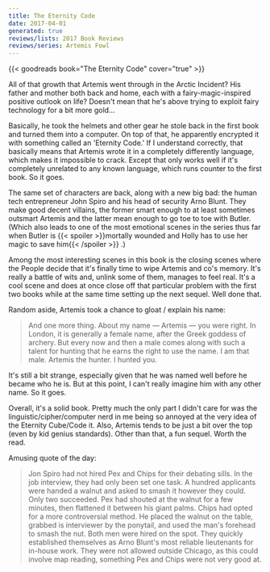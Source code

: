 ```yaml
---
title: The Eternity Code
date: 2017-04-01
generated: true
reviews/lists: 2017 Book Reviews
reviews/series: Artemis Fowl
---
```

{{< goodreads book="The Eternity Code" cover="true" >}}

All of that growth that Artemis went through in the Arctic Incident? His father and mother both back and home, each with a fairy-magic-inspired positive outlook on life? Doesn't mean that he's above trying to exploit fairy technology for a bit more gold...  

Basically, he took the helmets and other gear he stole back in the first book and turned them into a computer. On top of that, he apparently encrypted it with something called an 'Eternity Code.' If I understand correctly, that basically means that Artemis wrote it in a completely differently language, which makes it impossible to crack. Except that only works well if it's completely unrelated to any known language, which runs counter to the first book. So it goes.  

<!--more-->

The same set of characters are back, along with a new big bad: the human tech entrepreneur John Spiro and his head of security Arno Blunt. They make good decent villains, the former smart enough to at least sometimes outsmart Artemis and the latter mean enough to go toe to toe with Butler. (Which also leads to one of the most emotional scenes in the series thus far when Butler is  {{< spoiler >}}mortally wounded and Holly has to use her magic to save him{{< /spoiler >}}  .)  

Among the most interesting scenes in this book is the closing scenes where the People decide that it's finally time to wipe Artemis and co's memory. It's really a battle of wits and, unlink some of them, manages to feel real. It's a cool scene and does at once close off that particular problem with the first two books while at the same time setting up the next sequel. Well done that.  

Random aside, Artemis took a chance to gloat / explain his name:  

> And one more thing. About my name — Artemis — you were right. In London, it is generally a female name, after the Greek goddess of archery. But every now and then a male comes along with such a talent for hunting that he earns the right to use the name. I am that male. Artemis the hunter. I hunted you.

It's still a bit strange, especially given that he was named well before he became who he is. But at this point, I can't really imagine him with any other name. So it goes.  

Overall, it's a solid book. Pretty much the only part I didn't care for was the linguistic/cipher/computer nerd in me being so annoyed at the very idea of the Eternity Cube/Code it. Also, Artemis tends to be just a bit over the top (even by kid genius standards). Other than that, a fun sequel. Worth the read.  

Amusing quote of the day:  

> Jon Spiro had not hired Pex and Chips for their debating sills. In the job interview, they had only been set one task. A hundred applicants were handed a walnut and asked to smash it however they could. Only two succeeded. Pex had shouted at the walnut for a few minutes, then flattened it between his giant palms. Chips had opted for a more controversial method. He placed the walnut on the table, grabbed is interviewer by the ponytail, and used the man's forehead to smash the nut. Both men were hired on the spot. They quickly established themselves as Arno Blunt's most reliable lieutenants for in-house work. They were not allowed outside Chicago, as this could involve map reading, something Pex and Chips were not very good at.


